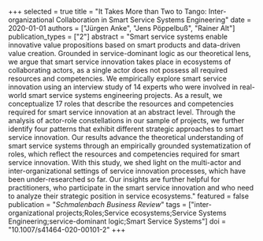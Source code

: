 +++ selected = true
title = "It Takes More than Two to Tango: Inter-organizational Collaboration in Smart Service Systems Engineering"
date = 2020-01-01
authors = ["Jürgen Anke", "Jens Pöppelbuß", "Rainer Alt"]
publication_types = ["2"]
abstract = "Smart service systems enable innovative value propositions based on smart products and data-driven value creation. Grounded in service-dominant logic as our theoretical lens, we argue that smart service innovation takes place in ecosystems of collaborating actors, as a single actor does not possess all required resources and competencies. We empirically explore smart service innovation using an interview study of 14 experts who were involved in real-world smart service systems engineering projects. As a result, we conceptualize 17 roles that describe the resources and competencies required for smart service innovation at an abstract level. Through the analysis of actor-role constellations in our sample of projects, we further identify four patterns that exhibit different strategic approaches to smart service innovation. Our results advance the theoretical understanding of smart service systems through an empirically grounded systematization of roles, which reflect the resources and competencies required for smart service innovation. With this study, we shed light on the multi-actor and inter-organizational settings of service innovation processes, which have been under-researched so far. Our insights are further helpful for practitioners, who participate in the smart service innovation and who need to analyze their strategic position in service ecosystems."
featured = false
publication = "*Schmalenbach Business Review*"
tags = ["inter-organizational projects;Roles;Service ecosystems;Service Systems Engineering;service-dominant logic;Smart Service Systems"]
doi = "10.1007/s41464-020-00101-2"
+++
